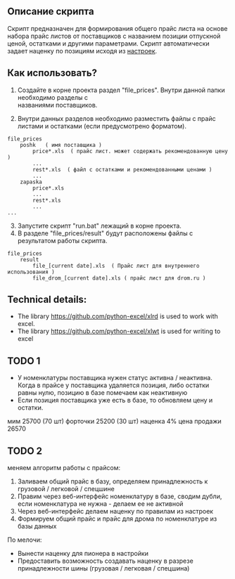 ## Описание скрипта

Скрипт предназначен для формирования общего прайс листа на основе набора прайс листов от поставщиков с названием позиции
отпускной ценой, остатками и другими параметрами.
Скрипт автоматически задает наценку по позициям исходя из [настроек](parse_config/README_MarkupRules.md).

## Как использовать?
1. Создайте в корне проекта раздел "file_prices". Внутри данной папки необходимо разделы с  
   названиями поставщиков. 
   
2. Внутри данных разделов необходимо разместить файлы с прайс листами и остатками
   (если предусмотрено форматом).
```
file_prices
    poshk   ( имя поставщика )
        price*.xls  ( прайс лист. может содержать рекомендованную цену )
        ...
        rest*.xls  ( файл с остатками и рекомендованными ценами )
        ...
    zapaska
        price*.xls
        ...
        rest*.xls
        ...
...
```
3. Запустите скрипт "run.bat" лежащий в корне проекта.
4. В разделе "file_prices/result" будут расположены файлы с результатом работы скрипта.
```
file_prices
    result
        file_[current date].xls  ( Прайс лист для внутреннего использования )
        file_drom_[current date].xls ( прайс лист для drom.ru )
```

## Technical details:
- The library https://github.com/python-excel/xlrd is used to work with excel.
- The library https://github.com/python-excel/xlwt is used for writing to excel

## TODO 1
- У номенклатуры поставщика нужен статус активна / неактивна. Когда в прайсе у поставщика удаляется позиция, либо остатки равны нулю, позицию в базе помечаем как неактивную 
- Если позиция поставщика уже есть в базе, то обновляем цену и остатки.

мим 25700 (70 шт)
форточки 25200 (30 шт)
наценка 4%
цена продажи 26570

## TODO 2


меняем алгоритм работы с прайсом:

1. Заливаем общий прайс в базу, определяем принадлежность к грузовой / легковой / спецшине
2. Правим через веб-интерфейс номенклатуру в базе, сводим дубли, если номенклатура не нужна - делаем ее не активной
3. Через веб-интерфейс делаем наценку по правилам из настроек
4. Формируем общий прайс и прайс для дрома по номенклатуре из базы данных

По мелочи:
- Вынести наценку для пионера в настройки
- Предоставить возможность создавать наценку в разрезе принадлежности шины (грузовая / легковая / спецшина)
